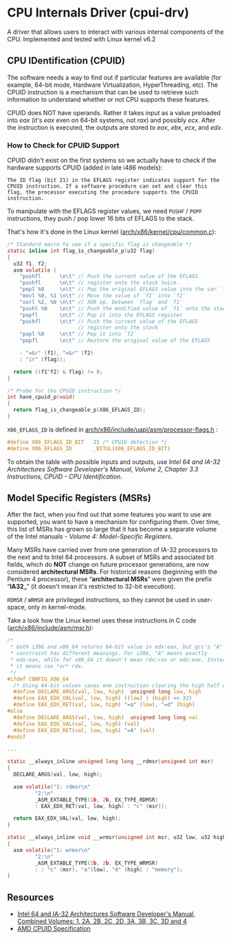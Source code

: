 # CPU Internals Driver (cpui-drv)

A driver that allows users to interact with various internal components of the CPU. Implemented and tested with Linux kernel v6.2

## CPU IDentification (CPUID)

The software needs a way to find out if particular features are available (for example, 64-bit mode, Hardware Virtualization, HyperThreading, etc). The CPUID instruction is a mechanism that can be used to retrieve such information to understand whether or not CPU supports these features.

CPUID does NOT have operands. Rather it takes input as a value preloaded into _eax_ (it's _eax_ even on 64-bit systems, not _rax_) and possibly _ecx_. After the instruction is executed, the outputs are stored to _eax_, _ebx_, _ecx_, and _edx_.

### How to Check for CPUID Support

CPUID didn't exist on the first systems so we actually have to check if the hardware supports CPUID (added in late i486 models):

```
The ID flag (bit 21) in the EFLAGS register indicates support for the CPUID instruction. If a software procedure can set and clear this flag, the processor executing the procedure supports the CPUID instruction.
```

To manipulate with the EFLAGS register values, we need `PUSHF` / `POPF` instructions, they push / pop lower 16 bits of EFLAGS to the stack.

That's how it's done in the Linux kernel ([arch/x86/kernel/cpu/common.c](https://github.com/torvalds/linux/blob/c9c3395d5e3dcc6daee66c6908354d47bf98cb0c/arch/x86/kernel/cpu/common.c#L304)):

``` c
/* Standard macro to see if a specific flag is changeable */
static inline int flag_is_changeable_p(u32 flag)
{
  u32 f1, f2;
  asm volatile (
    "pushfl      \n\t" // Push the current value of the EFLAGS
    "pushfl      \n\t" // register onto the stack twice.
    "popl %0     \n\t" // Pop the original EFLAGS value into the var `f1`
    "movl %0, %1 \n\t" // Move the value of `f1` into `f2`
    "xorl %2, %0 \n\t" // XOR op. between `flag` and `f1`
    "pushl %0    \n\t" // Push the modified value of `f1` onto the stack and..
    "popfl       \n\t" // Pop it into the EFLAGS register
    "pushfl      \n\t" // Push the current value of the EFLAGS
                       // register onto the stack
    "popl %0     \n\t" // Pop it into `f2`
    "popfl       \n\t" // Restore the original value of the EFLAGS

    : "=&r" (f1), "=&r" (f2)
    : "ir" (flag));

  return ((f1^f2) & flag) != 0;
}

/* Probe for the CPUID instruction */
int have_cpuid_p(void)
{
  return flag_is_changeable_p(X86_EFLAGS_ID);
}
```

`X86_EFLAGS_ID` is defined in [arch/x86/include/uapi/asm/processor-flags.h](https://github.com/torvalds/linux/blob/c9c3395d5e3dcc6daee66c6908354d47bf98cb0c/arch/x86/include/uapi/asm/processor-flags.h#L46) :

``` c
#define X86_EFLAGS_ID_BIT	21 /* CPUID detection */
#define X86_EFLAGS_ID		_BITUL(X86_EFLAGS_ID_BIT)
```

To obtain the table with possible inputs and outputs, use _Intel 64 and IA-32 Architectures Software Developer's Manual,  Volume 2, Chapter 3.3 Instructions, CPUID - CPU Identification_.

## Model Specific Registers (MSRs)

After the fact, when you find out that some features you want to use are supported, you want to have a mechanism for configuring them. Over time, this list of MSRs has grown so large that it has become a separate volume of the Intel manuals - _Volume 4: Model-Specific Registers_.

Many MSRs have carried over from one generation of IA-32 processors to the next and to Intel 64 processors. A subset of MSRs and associated bit fields, which do **NOT** change on future processor generations, are now considered **architectural MSRs**. For historical reasons (beginning with the Pentium 4 processor), these “**architectural MSRs**” were given the prefix “**IA32_**” (it doesn't mean it's restricted to 32-bit execution).

`RDMSR` / `WRMSR` are privileged instructions, so they cannot be used in user-space, only in kernel-mode.

Take a look how the Linux kernel uses these instructions in C code ([arch/x86/include/asm/msr.h](https://github.com/torvalds/linux/blob/c9c3395d5e3dcc6daee66c6908354d47bf98cb0c/arch/x86/include/asm/msr.h)):

``` c
/*
 * both i386 and x86_64 returns 64-bit value in edx:eax, but gcc's "A"
 * constraint has different meanings. For i386, "A" means exactly
 * edx:eax, while for x86_64 it doesn't mean rdx:rax or edx:eax. Instead,
 * it means rax *or* rdx.
 */
#ifdef CONFIG_X86_64
  /* Using 64-bit values saves one instruction clearing the high half of low */
  #define DECLARE_ARGS(val, low, high)  unsigned long low, high
  #define EAX_EDX_VAL(val, low, high) ((low) | (high) << 32)
  #define EAX_EDX_RET(val, low, high) "=a" (low), "=d" (high)
#else
  #define DECLARE_ARGS(val, low, high)  unsigned long long val
  #define EAX_EDX_VAL(val, low, high) (val)
  #define EAX_EDX_RET(val, low, high) "=A" (val)
#endif

...

static __always_inline unsigned long long __rdmsr(unsigned int msr)
{
  DECLARE_ARGS(val, low, high);

  asm volatile("1: rdmsr\n"
         "2:\n"
         _ASM_EXTABLE_TYPE(1b, 2b, EX_TYPE_RDMSR)
         : EAX_EDX_RET(val, low, high) : "c" (msr));

  return EAX_EDX_VAL(val, low, high);
}

static __always_inline void __wrmsr(unsigned int msr, u32 low, u32 high)
{
  asm volatile("1: wrmsr\n"
         "2:\n"
         _ASM_EXTABLE_TYPE(1b, 2b, EX_TYPE_WRMSR)
         : : "c" (msr), "a"(low), "d" (high) : "memory");
}
```

## Resources

* [Intel 64 and IA-32 Architectures Software Developer's Manual, Combined Volumes: 1, 2A, 2B, 2C, 2D, 3A, 3B, 3C, 3D and 4](https://cdrdv2.intel.com/v1/dl/getContent/671200)
* [AMD CPUID Specification](https://www.amd.com/system/files/TechDocs/25481.pdf)
